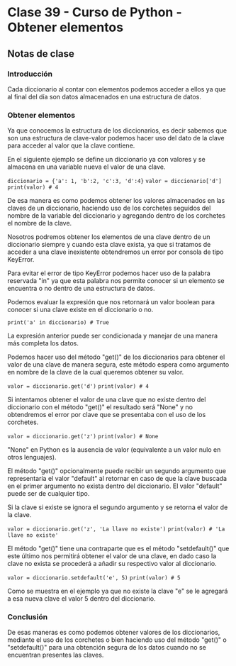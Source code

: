 # Clase 39 - Curso de Python - Obtener elementos

## Notas de clase

### Introducción
Cada diccionario al contar con elementos podemos acceder a ellos ya que al final del día son datos almacenados en una estructura de datos.

### Obtener elementos

Ya que conocemos la estructura de los diccionarios, es decir sabemos que son una estructura de clave-valor podemos hacer uso del dato de la clave para acceder al valor que la clave contiene.

En el siguiente ejemplo se define un diccionario  ya con valores y se almacena en una variable nueva el valor de una clave.

`diccionario = {'a': 1, 'b':2, 'c':3, 'd':4}`
`valor = diccionario['d']`
`print(valor) # 4`

De esa manera es como podemos obtener los valores almacenados en las claves de un diccionario, haciendo uso de los corchetes seguidos del nombre de la variable del diccionario y agregando dentro de los corchetes el nombre de la clave.

Nosotros podremos obtener los elementos de una clave dentro de un diccionario siempre y cuando esta clave exista, ya que si tratamos de acceder a una clave inexistente obtendremos un error por consola de tipo KeyError.

Para evitar el error de tipo KeyError podemos hacer uso de la palabra reservada "in" ya que esta palabra nos permite conocer si un elemento se encuentra o no dentro de una estructura de datos.

Podemos evaluar la expresión que nos retornará un valor boolean para conocer si una clave existe en el diccionario o no.

`print('a' in diccionario) # True`

La expresión anterior puede ser condicionada y manejar de una manera más completa los datos.

Podemos hacer uso del método "get()" de los diccionarios para obtener el valor de una clave de manera segura, este método espera como argumento en nombre de la clave de la cual queremos obtener su valor.

`valor = diccionario.get('d')`
`print(valor) # 4`

Si intentamos obtener el valor de una clave que no existe dentro del diccionario con el método "get()" el resultado será "None" y no obtendremos el error por clave que se presentaba con el uso de los corchetes.

`valor = diccionario.get('z')`
`print(valor) # None`

"None" en Python es la ausencia de valor (equivalente a un valor nulo en otros lenguajes).

El método "get()" opcionalmente puede recibir un segundo argumento que representaría el valor "default" al retornar en caso de que la clave buscada en el primer argumento no exista dentro del diccionario. El valor "default" puede ser de cualquier tipo.

Si la clave si existe se ignora el segundo argumento y se retorna el valor de la clave.

`valor = diccionario.get('z', 'La llave no existe')`
`print(valor) # 'La llave no existe'`


El método "get()" tiene una contraparte que es el método "setdefault()" que este último nos permitirá obtener el valor de una clave, en dado caso la clave no exista se procederá a añadir su respectivo valor al diccionario.

`valor = diccionario.setdefault('e', 5)`
`print(valor) # 5`

Como se muestra en el ejemplo ya que no existe la clave "e" se le agregará a esa nueva clave el valor 5 dentro del diccionario.



### Conclusión 

De esas maneras es como podemos obtener valores de los diccionarios, mediante el uso de los corchetes o bien haciendo uso del método "get()" o "setdefault()" para una obtención segura de los datos cuando no se encuentran presentes las claves.
